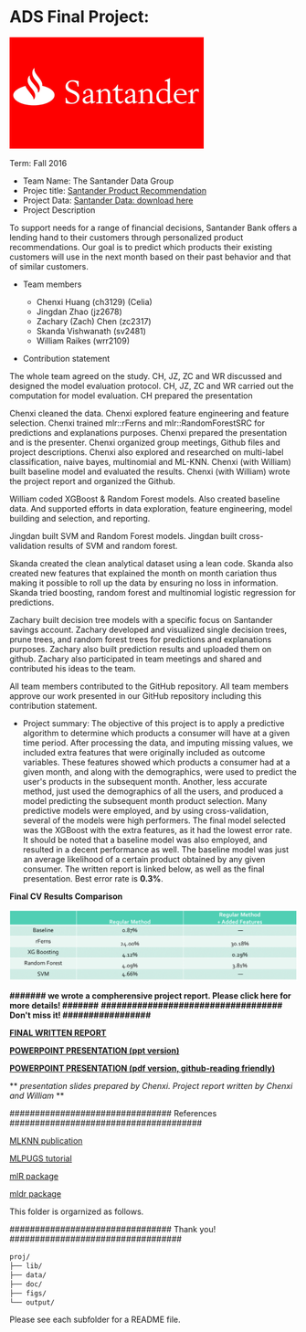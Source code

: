# ADS Final Project: 

![image](https://github.com/TZstatsADS/Fall2016-proj5-grp3/blob/master/figs/santander%20logo.gif)

Term: Fall 2016

+ Team Name: The Santander Data Group
+ Projec title: [Santander Product Recommendation](https://www.kaggle.com/c/santander-product-recommendation)
+ Project Data: [Santander Data: download here](https://www.kaggle.com/c/santander-product-recommendation/data)
+ Project Description

To support needs for a range of financial decisions, Santander Bank offers a lending hand to their customers through personalized product recommendations. Our goal is to predict which products their existing customers will use in the next month based on their past behavior and that of similar customers.

+ Team members
	+ Chenxi Huang (ch3129) (Celia)
	+ Jingdan Zhao (jz2678)
	+ Zachary (Zach) Chen (zc2317)
	+ Skanda Vishwanath (sv2481)
	+ William Raikes (wrr2109)
	
	
+ Contribution statement 

The whole team agreed on the study.
CH, JZ, ZC and WR discussed and designed the model evaluation protocol. 
CH, JZ, ZC and WR carried out the computation for model evaluation. 
CH prepared the presentation

Chenxi cleaned the data. 
Chenxi explored feature engineering and feature selection.
Chenxi trained mlr::rFerns and mlr::RandomForestSRC for predictions and explanations purposes. 
Chenxi prepared the presentation and is the presenter. 
Chenxi organized group meetings, Github files and project descriptions.
Chenxi also explored and researched on multi-label classification, naive bayes, multinomial and ML-KNN.
Chenxi (with William) built baseline model and evaluated the results.
Chenxi (with William) wrote the project report and organized the Github.

William coded XGBoost & Random Forest models.  Also created baseline data.  And supported efforts in data exploration, feature engineering, model building and selection, and reporting.

Jingdan built SVM and Random Forest models. Jingdan built cross-validation results of SVM and random forest. 

Skanda created the clean analytical dataset using a lean code. Skanda also created new features that explained the month on month cariation thus making it possible to roll up the data by ensuring no loss in information. Skanda tried boosting, random forest and multinomial logistic regression for predictions.

Zachary built decision tree models with a specific focus on Santander savings account. Zachary developed and visualized single decision trees, prune trees, and random forest trees for predictions and explanations purposes. Zachary also built prediction results and uploaded them on github. Zachary also participated in team meetings and shared and contributed his ideas to the team.  

All team members contributed to the GitHub repository. 
All team members approve our work presented in our GitHub repository including this contribution statement.


+ Project summary: The objective of this project is to apply a predictive algorithm to determine which products a consumer will have at a given time period. After processing the data, and imputing missing values, we included extra features that were originally included as outcome variables. These features showed which products a consumer had at a given month, and along with the demographics, were used to predict the user's products in the subsequent month. Another, less accurate method, just used the demographics of all the users, and produced a model predicting the subsequent month product selection. Many predictive models were employed, and by using cross-validation, several of the models were high performers. The final model selected was the XGBoost with the extra features, as it had the lowest error rate. It should be noted that a baseline model was also employed, and resulted in a decent performance as well. The baseline model was just an average likelihood of a certain product obtained by any given consumer. The written report is linked below, as well as the final presentation. Best error rate is **0.3%**.


**Final CV Results Comparison**

![image](https://github.com/TZstatsADS/Fall2016-proj5-grp3/blob/master/figs/finalresults.png)


**####### we wrote a compherensive project report. Please click here for more details! #######**
**################################### Don't miss it! #################**

[**FINAL WRITTEN REPORT**](https://github.com/TZstatsADS/Fall2016-proj5-grp3/blob/master/project%205%20report_chenxi.pdf)

[**POWERPOINT PRESENTATION (ppt version)**](https://github.com/TZstatsADS/Fall2016-proj5-grp3/blob/master/doc/proj5grp3_presentation_chenxi.pptx)

[**POWERPOINT PRESENTATION (pdf version, github-reading friendly)**](https://github.com/TZstatsADS/Fall2016-proj5-grp3/blob/master/proj5grp3_presentation_chenxi.pdf)

** *presentation slides prepared by Chenxi. Project report written by Chenxi and William* **



################################ References ######################################

[MLKNN publication](http://cs.nju.edu.cn/zhouzh/zhouzh.files/publication/pr07.pdf) 

[MLPUGS tutorial](https://cran.r-project.org/web/packages/MLPUGS/vignettes/tutorial.html)

[mlR package](https://mlr-org.github.io/mlr-tutorial/release/html/multilabel/index.html#predict)

[mldr package](https://cran.r-project.org/web/packages/mldr/vignettes/mldr.pdf)

This folder is orgarnized as follows.


################################ Thank you! ##################################
```
proj/
├── lib/
├── data/
├── doc/
├── figs/
└── output/
```

Please see each subfolder for a README file.
